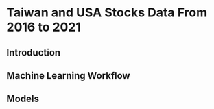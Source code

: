 # Taiwan and USA Stocks Data From 2016 to 2021
## Introduction

## Machine Learning Workflow

## Models
